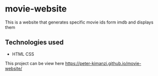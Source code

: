 # movie-website
This is a website that generates specific movie ids form imdb and displays them

## Technologies used
 * HTML CSS


This project can be view here https://peter-kimanzi.github.io/movie-website/

